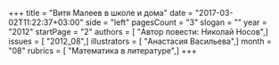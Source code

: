 +++
title = "Витя Малеев в школе и дома"
date = "2017-03-02T11:22:37+03:00"
side = "left"
pagesCount = "3"
slogan = ""
year = "2012"
startPage = "2"
authors = [ "Автор повести: Николай Носов",]
issues = [ "2012_08",]
illustrators = [ "Анастасия Васильева",]
month = "08"
rubrics = [ "Математика в литературе",]
+++
